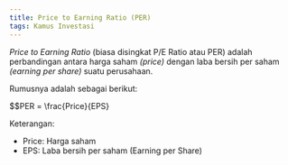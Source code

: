 ```yaml
---
title: Price to Earning Ratio (PER)
tags: Kamus Investasi
---
```

_Price to Earning Ratio_ (biasa disingkat P/E Ratio atau PER) adalah perbandingan antara harga saham _(price)_ dengan laba bersih per saham _(earning per share)_ suatu perusahaan. 

Rumusnya adalah sebagai berikut:

$$PER = \frac{Price}{EPS}

Keterangan:
- Price: Harga saham
- EPS: Laba bersih per saham (Earning per Share)
